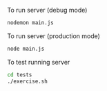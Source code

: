 To run server (debug mode)
```bash
nodemon main.js
```

To run server (production mode)
```bash
node main.js
```

To test running server
```bash
cd tests
./exercise.sh
```
